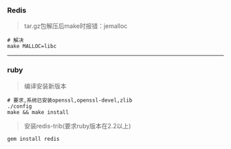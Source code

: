 ### Redis
> tar.gz包解压后make时报错：jemalloc

    # 解决
    make MALLOC=libc
---
### ruby
> 编译安装新版本

    # 要求,系统已安装openssl,openssl-devel,zlib
    ./config
    make && make install
    
> 安装redis-trib(要求ruby版本在2.2以上)

    gem install redis
